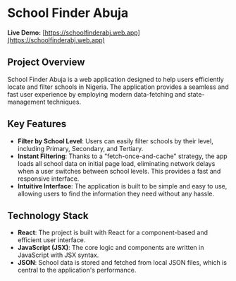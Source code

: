 # School Finder Abuja

**Live Demo:** [https://schoolfinderabj.web.app](https://schoolfinderabj.web.app)

## Project Overview

School Finder Abuja is a web application designed to help users efficiently locate and filter schools in Nigeria. The application provides a seamless and fast user experience by employing modern data-fetching and state-management techniques.

## Key Features

* **Filter by School Level**: Users can easily filter schools by their level, including Primary, Secondary, and Tertiary.
* **Instant Filtering**: Thanks to a "fetch-once-and-cache" strategy, the app loads all school data on initial page load, eliminating network delays when a user switches between school levels. This provides a fast and responsive interface.
* **Intuitive Interface**: The application is built to be simple and easy to use, allowing users to find the information they need without any hassle.

## Technology Stack

* **React**: The project is built with React for a component-based and efficient user interface.
* **JavaScript (JSX)**: The core logic and components are written in JavaScript with JSX syntax.
* **JSON**: School data is stored and fetched from local JSON files, which is central to the application's performance.

